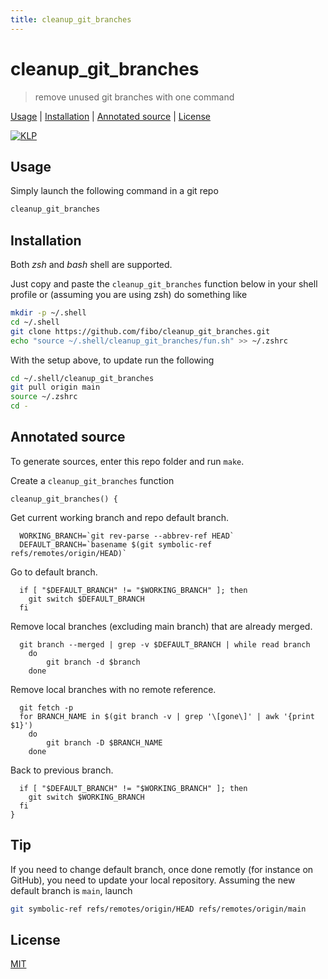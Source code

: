 ```yaml
---
title: cleanup_git_branches
---
```

# cleanup_git_branches

> remove unused git branches with one command

[Usage](#usage) |
[Installation](#installation) |
[Annotated source](#annotated-source) |
[License](#license)

[![KLP](https://fibo.github.io/svg/klp-badge.svg)](https://fibo.github.io/kiss-literate-programming)

## Usage

Simply launch the following command in a git repo

```sh
cleanup_git_branches
```

## Installation

Both *zsh* and *bash* shell are supported.

Just copy and paste the `cleanup_git_branches` function below in your shell profile or (assuming you are using zsh) do something like

```sh
mkdir -p ~/.shell
cd ~/.shell
git clone https://github.com/fibo/cleanup_git_branches.git
echo "source ~/.shell/cleanup_git_branches/fun.sh" >> ~/.zshrc
```

With the setup above, to update run the following

```sh
cd ~/.shell/cleanup_git_branches
git pull origin main
source ~/.zshrc
cd -
```

## Annotated source

To generate sources, enter this repo folder and run `make`.

Create a `cleanup_git_branches` function

    cleanup_git_branches() {

Get current working branch and repo default branch.

      WORKING_BRANCH=`git rev-parse --abbrev-ref HEAD`
      DEFAULT_BRANCH=`basename $(git symbolic-ref refs/remotes/origin/HEAD)`

Go to default branch.

      if [ "$DEFAULT_BRANCH" != "$WORKING_BRANCH" ]; then
        git switch $DEFAULT_BRANCH
      fi

Remove local branches (excluding main branch) that are already merged.

      git branch --merged | grep -v $DEFAULT_BRANCH | while read branch
      	do
      		git branch -d $branch
      	done

Remove local branches with no remote reference.

      git fetch -p
      for BRANCH_NAME in $(git branch -v | grep '\[gone\]' | awk '{print $1}')
      	do
      		git branch -D $BRANCH_NAME
      	done

Back to previous branch.

      if [ "$DEFAULT_BRANCH" != "$WORKING_BRANCH" ]; then
        git switch $WORKING_BRANCH
      fi
    }


## Tip

If you need to change default branch, once done remotly (for instance on GitHub), you need
to update your local repository.
Assuming the new default branch is `main`, launch

```sh
git symbolic-ref refs/remotes/origin/HEAD refs/remotes/origin/main
```

## License

[MIT](https://fibo.github.io/mit-license)

